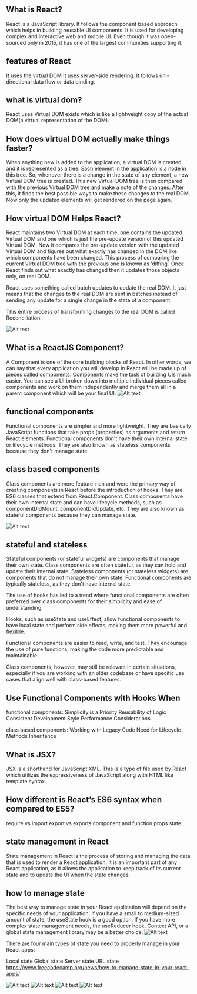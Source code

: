 ## What is React?

React is a JavaScript library.
It follows the component based approach which helps in building reusable UI components.
It is used for developing complex and interactive web and mobile UI.
Even though it was open-sourced only in 2015, it has one of the largest communities supporting it.

## features of React

It uses the virtual DOM
It uses server-side rendering.
It follows uni-directional data flow or data binding.

## what is virtual dom?

React uses Virtual DOM exists which is like a lightweight copy of the actual DOM(a virtual representation of the DOM).

## How does virtual DOM actually make things faster?

When anything new is added to the application, a virtual DOM is created and it is represented as a tree. Each element in the application is a node in this tree. So, whenever there is a change in the state of any element, a new Virtual DOM tree is created. This new Virtual DOM tree is then compared with the previous Virtual DOM tree and make a note of the changes. After this, it finds the best possible ways to make these changes to the real DOM. Now only the updated elements will get rendered on the page again.

## How virtual DOM Helps React?

React maintains two Virtual DOM at each time, one contains the updated Virtual DOM and one which is just the pre-update version of this updated Virtual DOM. Now it compares the pre-update version with the updated Virtual DOM and figures out what exactly has changed in the DOM like which components have been changed. This process of comparing the current Virtual DOM tree with the previous one is known as ‘diffing’. Once React finds out what exactly has changed then it updates those objects only, on real DOM.

React uses something called batch updates to update the real DOM. It just means that the changes to the real DOM are sent in batches instead of sending any update for a single change in the state of a component.

This entire process of transforming changes to the real DOM is called Reconciliation.

![Alt text](image.png)

## What is a ReactJS Component?

A Component is one of the core building blocks of React. In other words, we can say that every application you will develop in React will be made up of pieces called components. Components make the task of building UIs much easier. You can see a UI broken down into multiple individual pieces called components and work on them independently and merge them all in a parent component which will be your final UI.
![Alt text](image-1.png)

## functional components

Functional components are simpler and more lightweight.
They are basically JavaScript functions that take props (properties) as arguments and return React elements.
Functional components don't have their own internal state or lifecycle methods.
They are also known as stateless components because they don't manage state.

## class based components

Class components are more feature-rich and were the primary way of creating components in React before the introduction of hooks.
They are ES6 classes that extend from React.Component.
Class components have their own internal state and can have lifecycle methods, such as componentDidMount, componentDidUpdate, etc.
They are also known as stateful components because they can manage state.

![Alt text](image-6.png)

## stateful and stateless

Stateful components (or stateful widgets) are components that manage their own state. Class components are often stateful, as they can hold and update their internal state.
Stateless components (or stateless widgets) are components that do not manage their own state. Functional components are typically stateless, as they don't have internal state.

The use of hooks has led to a trend where functional components are often preferred over class components for their simplicity and ease of understanding.

Hooks, such as useState and useEffect, allow functional components to have local state and perform side effects, making them more powerful and flexible.

Functional components are easier to read, write, and test. They encourage the use of pure functions, making the code more predictable and maintainable.

Class components, however, may still be relevant in certain situations, especially if you are working with an older codebase or have specific use cases that align well with class-based features.

## Use Functional Components with Hooks When

functional components:
Simplicity is a Priority
Reusability of Logic
Consistent Development Style
Performance Considerations

class based components:
Working with Legacy Code
Need for Lifecycle Methods
Inheritance

## What is JSX?

JSX is a shorthand for JavaScript XML. This is a type of file used by React which utilizes the expressiveness of JavaScript along with HTML like template syntax.

## How different is React’s ES6 syntax when compared to ES5?

require vs import
export vs exports
component and function
props
state

## state management in React

State management in React is the process of storing and managing the data that is used to render a React application. It is an important part of any React application, as it allows the application to keep track of its current state and to update the UI when the state changes.

## how to manage state

The best way to manage state in your React application will depend on the specific needs of your application. If you have a small to medium-sized amount of state, the useState hook is a good option. If you have more complex state management needs, the useReducer hook, Context API, or a global state management library may be a better choice.
![Alt text](image-2.png)

There are four main types of state you need to properly manage in your React apps:

Local state
Global state
Server state
URL state
https://www.freecodecamp.org/news/how-to-manage-state-in-your-react-apps/

![Alt text](image-3.png)
![Alt text](image-4.png)
![Alt text](image-5.png)
![Alt text](image-7.png)